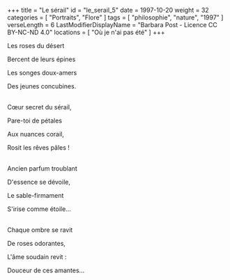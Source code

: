 +++
title = "Le sérail"
id = "le_serail_5"
date = 1997-10-20
weight = 32
categories = [ "Portraits", "Flore" ]
tags = [ "philosophie", "nature", "1997" ]
verseLength = 6
LastModifierDisplayName = "Barbara Post - Licence CC BY-NC-ND 4.0"
locations = [ "Où je n'ai pas été" ]
+++

Les roses du désert

Bercent de leurs épines

Les songes doux-amers

Des jeunes concubines.

 \
Cœur secret du sérail,

Pare-toi de pétales

Aux nuances corail,

Rosit les rêves pâles !

 \
Ancien parfum troublant

D'essence se dévoile,

Le sable-firmament

S'irise comme étoile...

 \
Chaque ombre se ravit

De roses odorantes,

L'âme soudain revit :

Douceur de ces amantes...
